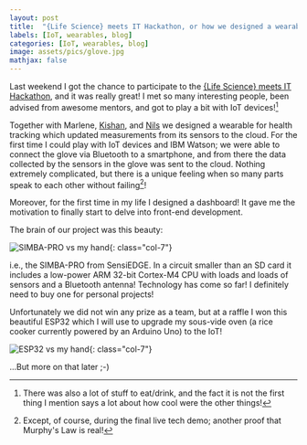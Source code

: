 ```yaml
---
layout: post
title:  "{Life Science} meets IT Hackathon, or how we designed a wearable in a weekend"
labels: [IoT, wearables, blog]
categories: [IoT, wearables, blog]
image: assets/pics/glove.jpg
mathjax: false
---
```


Last weekend I got the chance to participate to 
the [{Life Science} meets IT Hackathon](http://www.lifesciencemeetsit.eu/),
and it was really great! I met so many interesting
people, been advised from awesome mentors, and
got to play a bit with IoT devices![^1]

Together with Marlene, [Kishan](https://www.linkedin.com/in/kishanthodkar/), 
and [Nils](https://www.linkedin.com/in/nilsstotz/) we designed
a wearable for health tracking 
which updated measurements from its sensors to 
the cloud. For the first time I could play with 
IoT devices and IBM Watson; we were able to connect the glove
via Bluetooth to a smartphone, and from there the data collected
by the sensors in the glove was sent to the cloud. Nothing
extremely complicated, but there is a unique feeling 
when so many parts speak to each other without failing[^2]!

Moreover, for the first time in my life I designed a dashboard!
It gave me the motivation to finally start to delve into 
front-end development.

The brain of our project was this beauty: 

![SIMBA-PRO vs my hand](assets/pics/simba.jpg){: class="col-7"}

i.e., the SIMBA-PRO from SensiEDGE. In a circuit smaller than an SD 
card it includes a low-power ARM 32-bit Cortex-M4 CPU with loads and
loads of sensors and a Bluetooth antenna! Technology has come so 
far! I definitely need to buy one for personal projects!

Unfortunately we did not win any prize as a team, but at a raffle
I won this beautiful ESP32 which I will use to upgrade my
sous-vide oven (a rice cooker currently powered by an Arduino Uno) 
to the IoT!

![ESP32 vs my hand](assets/pics/esp32.jpg){: class="col-7"}

...But more on that later ;-)

[^1]: There was also a lot of stuff to eat/drink, and the fact
it is not the first thing I mention says a lot about how cool 
were the other things!

[^2]: Except, of course, during the final live tech demo; another 
proof that Murphy's Law is real!